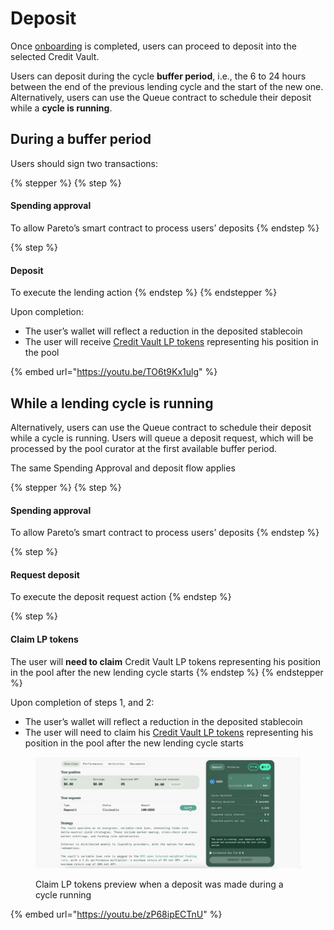 # Deposit

Once [onboarding](onboarding.md) is completed, users can proceed to deposit into the selected Credit Vault.&#x20;

Users can deposit during the cycle **buffer period**, i.e., the 6 to 24 hours between the end of the previous lending cycle and the start of the new one. Alternatively, users can use the Queue contract to schedule their deposit while a **cycle is running**.

## During a buffer period

Users should sign two transactions:

{% stepper %}
{% step %}
#### Spending approval

To allow Pareto’s smart contract to process users’ deposits
{% endstep %}

{% step %}
#### Deposit

To execute the lending action
{% endstep %}
{% endstepper %}

Upon completion:

* The user’s wallet will reflect a reduction in the deposited stablecoin
* The user will receive [Credit Vault LP tokens](../../../../developers/addresses/product.md) representing his position in the pool

{% embed url="https://youtu.be/TO6t9Kx1ulg" %}

## While a lending cycle is running

Alternatively, users can use the Queue contract to schedule their deposit while a cycle is running. Users will queue a deposit request, which will be processed by the pool curator at the first available buffer period.&#x20;

The same Spending Approval and deposit flow applies

{% stepper %}
{% step %}
#### Spending approval

To allow Pareto’s smart contract to process users’ deposits
{% endstep %}

{% step %}
#### Request deposit

To execute the deposit request action
{% endstep %}

{% step %}
#### Claim LP tokens

The user will **need to claim** Credit Vault LP tokens representing his position in the pool after the new lending cycle starts
{% endstep %}
{% endstepper %}

Upon completion of steps 1, and 2:

* The user’s wallet will reflect a reduction in the deposited stablecoin
* The user will need to claim his [Credit Vault LP tokens](../../../../developers/addresses/product.md) representing his position in the pool after the new lending cycle starts

<figure><img src="../../../../.gitbook/assets/image (1).png" alt=""><figcaption><p>Claim LP tokens preview when a deposit was made during a cycle running</p></figcaption></figure>

{% embed url="https://youtu.be/zP68ipECTnU" %}
